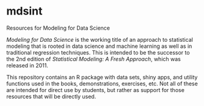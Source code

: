 # mdsint

Resources for Modeling for Data Science

*Modeling for Data Science* is the working title of an approach to statistical modeling that is rooted in data science and machine learning as well as in traditional regression techniques. This is intended to be the successor to the 2nd edition of *Statistical Modeling: A Fresh Approach*, which was released in 2011.

This repository contains an R package with data sets, shiny apps, and utility functions used in the books, demonstrations, exercises, etc. Not all of these are intended for direct use by students, but rather as support for those resources that will be directly used.
